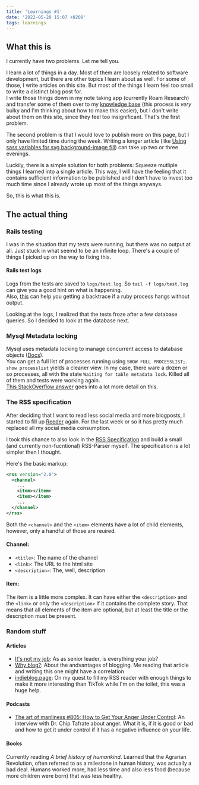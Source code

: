 ```yaml
---
title: 'Learnings #1'
date: '2022-05-28 15:07 +0200'
tags: learnings
---
```


## What this is

I currently have two problems. Let me tell you.

I learn a lot of things in a day. Most of them are loosely related to software development, but there are other topics I learn about as well. For some of those, I write articles on this site. But most of the things I learn feel too small to write a distinct blog post for.  
I write those things down in my note taking app (currently Roam Research) and transfer some of them over to my [knowledge base](https://wiki.christianpoplawski.de) (this process is _very_ bulky and I'm thinking about how to make this easier), but I don't write about them on this site, since they feel too insignificant. That's the first problem.

The second problem is that I would love to publish more on this page, but I only have limited time during the week. Writing a longer article (like [Using sass variables for svg background-image fill](https://christianpoplawski.de/blog/2022/sass-background-svg-escape-color)) can take up two or three evenings.

Luckily, there is a simple solution for both problems: Squeeze mutliple things I learned into a single article. This way, I will have the feeling that it contains sufficient information to be published and I don't have to invest too much time since I already wrote up most of the things anyways.

So, this is what this is.

## The actual thing

### Rails testing

I was in the situation that my tests were running, but there was no output at all. Just stuck in what seemd to be an infinite loop. There's a couple of things I picked up on the way to fixing this.

#### Rails test logs

Logs from the tests are saved to `logs/test.log`. So `tail -f logs/test.log` can give you a good hint on what is happening.  
Also, [this](https://makandracards.com/makandra/75416-how-to-get-a-backtrace-if-rspec-or-any-other-ruby-process-hangs-with-no-output) can help you getting a backtrace if a ruby process hangs without output.

Looking at the logs, I realized that the tests froze after a few database queries. So I decided to look at the database next.

### Mysql Metadata locking

Mysql uses metadata locking to manage concurrent access to database objects ([Docs](https://dev.mysql.com/doc/refman/8.0/en/metadata-locking.html)).  
You can get a full list of processes running using `SHOW FULL PROCESSLIST;`.  
`show processlist` yields a cleaner view. In my case, there ware a dozen or so processes, all with the state `Waiting for table metadata lock`. Killed all of them and tests were working again.  
[This StackOverflow answer](https://stackoverflow.com/questions/19801139/mysql-permanently-getting-waiting-for-table-metadata-lock/60357929#60357929) goes into a lot more detail on this.

### The RSS specification

After deciding that I want to read less social media and more blogposts, I started to fill up [Reeder](https://reederapp.com/) again. For the last week or so it has pretty much replaced all my social media consumption.

I took this chance to also look in the [RSS Specification](https://validator.w3.org/feed/docs/rss2.html) and build a small (and currently non-fucntional) RSS-Parser myself. The specification is a lot simpler then I thought.

Here's the basic markup:

```xml
<rss version="2.0">
  <channel>
    ...
    <item></item>
    <item></item>
    ...
  </channel>
</rss>
```

Both the `<channel>` and the `<item>` elements have a lot of child elements, however, only a handful of those are reuired.

#### Channel:

- `<title>`: The name of the channel
- `<link>`: The URL to the html site
- `<description>`: The, well, description

#### Item:

The item is a little more complex. It can have either the `<description>` and the `<link>` or only the `<description>` if it contains the complete story. That means that all elements of the item are optional, but at least the title or the description must be present.

### Random stuff

#### Articles

- [It's not my job](https://blog.dbsmasher.com/2022/05/24/not-my-job.html): As as senior leader, is everything your job?
- [Why blog?](https://cagrimmett.com/thoughts/2022/04/26/why-blog/): About the andvantages of blogging. Me reading that article and writing this one might have a correlation
- [indieblog.page](https://indieblog.page/): On my quest to fill my RSS reader with enough things to make it more interesting than TikTok while I'm on the toilet, this was a huge help.

#### Podcasts

- [The art of manliness #805: How to Get Your Anger Under Control](https://www.artofmanliness.com/character/behavior/how-to-get-your-anger-under-control-podcast/): An interview with Dr. Chip Tafrate about anger. What it is, if it is good or bad and how to get it under control if it has a negative influence on your life.

#### Books

Currently reading _A brief history of humankind_. Learned that the Agrarian Revolution, often referred to as a milestone in human history, was actually a bad deal. Humans worked more, had less time and also less food (because more children were born) that was less healthy.
